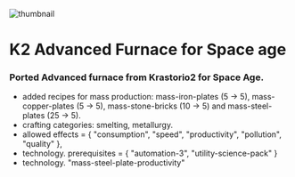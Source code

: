 ![thumbnail](https://github.com/user-attachments/assets/464bf85f-978f-437e-9fc9-85f273faf957)
# K2 Advanced Furnace for Space age
### Ported Advanced furnace from Krastorio2 for Space Age.

- added recipes for mass production: mass-iron-plates (5 -> 5), mass-copper-plates (5 -> 5), mass-stone-bricks (10 -> 5) and mass-steel-plates (25 -> 5).
- crafting categories: smelting, metallurgy.
- allowed effects = { "consumption", "speed", "productivity", "pollution", "quality" },
- technology. prerequisites = { "automation-3", "utility-science-pack" }
- technology. "mass-steel-plate-productivity"
